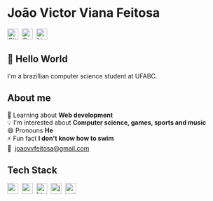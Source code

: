 # João Victor Viana Feitosa
<a href="https://www.github.com/joaovvf" target="_blank"><img src="https://img.shields.io/badge/GitHub-100000?style=flat&logo=github&logoColor=white" alt="GitHub Badge" height="25"></a>&nbsp;
<a href="mailto:joaovvfeitosa@gmail.com@gmail.com" target="_blank"><img src="https://img.shields.io/badge/Gmail-D14836?style=flat&logo=gmail&logoColor=white" alt="Gmail Badge" height="25"></a>&nbsp;
<a href="https://www.linkedin.com/in/joao-victor-viana-feitosa-a1561617a" target="_blank"><img src="https://img.shields.io/badge/LinkedIn-0077B5?style=flat&logo=linkedin&logoColor=white" alt="LinkedIn Badge" height="25"></a>&nbsp;

## 👋 Hello World
I'm a brazillian computer science student at UFABC.

## About me
🌱&nbsp;Learning about **Web development**
<br/>💡&nbsp;I'm interested about **Computer science, games, sports and music**
<br/>😄&nbsp;Pronouns **He**
<br/>⚡&nbsp;Fun fact **I don't know how to swim**
<br/>📧&nbsp; [joaovvfeitosa@gmail.com](mailto:joaovvfeitosa@gmail.com)

## Tech Stack
<img src="https://img.shields.io/badge/C++-05122A?style=flat&logo=c%2B%2B&" alt="c++ Badge" height="25">&nbsp;
<img src="https://img.shields.io/badge/Css3-05122A?style=flat&logo=css3" alt="css3 Badge" height="25">&nbsp;
<img src="https://img.shields.io/badge/Html5-05122A?style=flat&logo=html5" alt="html5 Badge" height="25">&nbsp;
<img src="https://img.shields.io/badge/Javascript-05122A?style=flat&logo=javascript" alt="javascript Badge" height="25">&nbsp;
<img src="https://img.shields.io/badge/Python-05122A?style=flat&logo=python" alt="python Badge" height="25">&nbsp;

